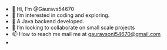 - 👋 Hi, I’m @Gauravs54670
- 👀 I’m interested in coding and exploring.
- 🌱 A Java backend developed.
- 💞️ I’m looking to collaborate on small scale projects
- 📫 How to reach me mail me at gauravsoni54670@gmail.com
- 

<!---
Gauravs54670/Gauravs54670 is a ✨ special ✨ repository because its `README.md` (this file) appears on your GitHub profile.
You can click the Preview link to take a look at your changes.
--->
